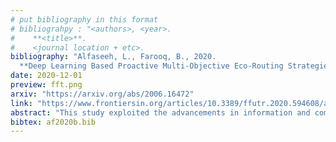 ```yaml
---
# put bibliography in this format
# bibliograhpy : "<authors>, <year>.
#    **<title>**.
#    <journal location + etc>.
bibliography: "Alfaseeh, L., Farooq, B., 2020.
  **Deep Learning Based Proactive Multi-Objective Eco-Routing Strategies for Connected & Automated Vehicles**. Frontiers in Future Transportation." # surround Title with **<title>**
date: 2020-12-01
preview: fft.png
arxiv: "https://arxiv.org/abs/2006.16472"
link: "https://www.frontiersin.org/articles/10.3389/ffutr.2020.594608/abstract"
abstract: "This study exploited the advancements in information and communication technology (ICT), connected and automated vehicles (CAVs), and sensing to develop proactive multi-objective eco-routing strategies for travel time and Greenhouse Gas (GHG) emissions reduction on urban road networks. For a robust application, several GHG costing approaches were examined. The predictive models for link level traffic and emission states were developed using the long short term memory (LSTM) deep network with exogenous predictors. It was found that proactive routing strategies outperformed the reactive strategies, regardless of the routing objective. Whether reactive or proactive, the multi-objective routing, with travel time and GHG minimization, outperformed the single objective routing strategies. Using proactive multi-objective (travel time and GHG) routing strategy, we observed a reduction in average travel time (17%), average vehicle kilometre travelled (22%), total GHG (18%), and total nitrogen oxide (20%), when compared with the reactive single-objective (travel time)."
bibtex: af2020b.bib
---
```

